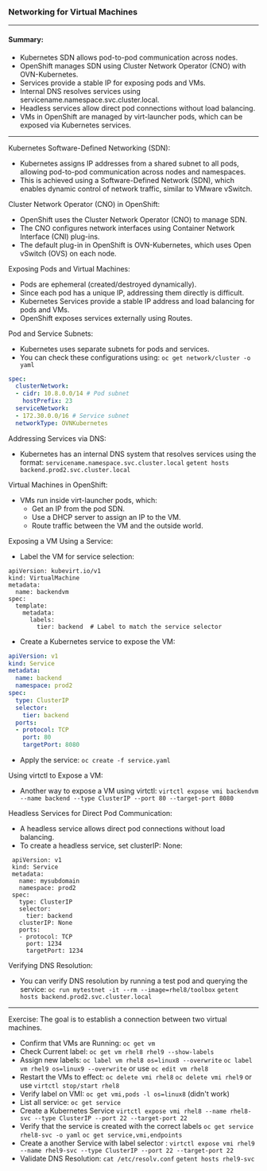 ### Networking for Virtual Machines

---
#### Summary:
- Kubernetes SDN allows pod-to-pod communication across nodes.
- OpenShift manages SDN using Cluster Network Operator (CNO) with OVN-Kubernetes.
- Services provide a stable IP for exposing pods and VMs.
- Internal DNS resolves services using servicename.namespace.svc.cluster.local.
- Headless services allow direct pod connections without load balancing.
- VMs in OpenShift are managed by virt-launcher pods, which can be exposed via Kubernetes services.
---
Kubernetes Software-Defined Networking (SDN):
- Kubernetes assigns IP addresses from a shared subnet to all pods, allowing pod-to-pod communication across nodes and namespaces.
- This is achieved using a Software-Defined Network (SDN), which enables dynamic control of network traffic, similar to VMware vSwitch.

Cluster Network Operator (CNO) in OpenShift:
- OpenShift uses the Cluster Network Operator (CNO) to manage SDN.
- The CNO configures network interfaces using Container Network Interface (CNI) plug-ins.
- The default plug-in in OpenShift is OVN-Kubernetes, which uses Open vSwitch (OVS) on each node.

Exposing Pods and Virtual Machines:
- Pods are ephemeral (created/destroyed dynamically).
- Since each pod has a unique IP, addressing them directly is difficult.
- Kubernetes Services provide a stable IP address and load balancing for pods and VMs.
- OpenShift exposes services externally using Routes.

Pod and Service Subnets:
- Kubernetes uses separate subnets for pods and services.
- You can check these configurations using: `oc get network/cluster -o yaml`
```yaml
spec:
  clusterNetwork:
  - cidr: 10.8.0.0/14 # Pod subnet
    hostPrefix: 23
  serviceNetwork:
  - 172.30.0.0/16 # Service subnet
  networkType: OVNKubernetes
```

Addressing Services via DNS:
- Kubernetes has an internal DNS system that resolves services using the format:
`servicename.namespace.svc.cluster.local`
`getent hosts backend.prod2.svc.cluster.local`

Virtual Machines in OpenShift:
- VMs run inside virt-launcher pods, which:
  - Get an IP from the pod SDN.
  - Use a DHCP server to assign an IP to the VM.
  - Route traffic between the VM and the outside world.

Exposing a VM Using a Service:
- Label the VM for service selection:
```
apiVersion: kubevirt.io/v1
kind: VirtualMachine
metadata:
  name: backendvm
spec:
  template:
    metadata:
      labels:
        tier: backend  # Label to match the service selector
```
- Create a Kubernetes service to expose the VM:
```yaml
apiVersion: v1
kind: Service
metadata:
  name: backend
  namespace: prod2
spec:
  type: ClusterIP
  selector:
    tier: backend
  ports:
  - protocol: TCP
    port: 80
    targetPort: 8080
```
- Apply the service: `oc create -f service.yaml`

Using virtctl to Expose a VM:
- Another way to expose a VM using virtctl: `virtctl expose vmi backendvm --name backend --type ClusterIP --port 80 --target-port 8080`

Headless Services for Direct Pod Communication:
- A headless service allows direct pod connections without load balancing.
- To create a headless service, set clusterIP: None:
```
 apiVersion: v1
 kind: Service
 metadata:
   name: mysubdomain
   namespace: prod2
 spec:
   type: ClusterIP
   selector:
     tier: backend
   clusterIP: None
   ports:
   - protocol: TCP
     port: 1234
     targetPort: 1234
```

Verifying DNS Resolution:
- You can verify DNS resolution by running a test pod and querying the service:
`oc run mytestnet -it --rm --image=rhel8/toolbox`
`getent hosts backend.prod2.svc.cluster.local`

---
Exercise: The goal is to establish a connection between two virtual machines.

- Confirm that VMs are Running: `oc get vm`
- Check Current label: `oc get vm rhel8 rhel9 --show-labels`
- Assign new labels: `oc label vm rhel8 os=linux8 --overwrite` `oc label vm rhel9 os=linux9 --overwrite` or use `oc edit vm rhel8`
- Restart the VMs to effect: `oc delete vmi rhel8` `oc delete vmi rhel9` or use `virtctl stop/start rhel8`
- Verify label on VMI: `oc get vmi,pods -l os=linux8` (didn't work)
- List all service: `oc get service`
- Create a Kubernetes Service `virtctl expose vmi rhel8 --name rhel8-svc --type ClusterIP --port 22 --target-port 22`
- Verify that the service is created with the correct labels `oc get service rhel8-svc -o yaml` `oc get service,vmi,endpoints`
- Create a another Service with label selector : `virtctl expose vmi rhel9 --name rhel9-svc --type ClusterIP --port 22 --target-port 22`
- Validate DNS Resolution: `cat /etc/resolv.conf` `getent hosts rhel9-svc`
